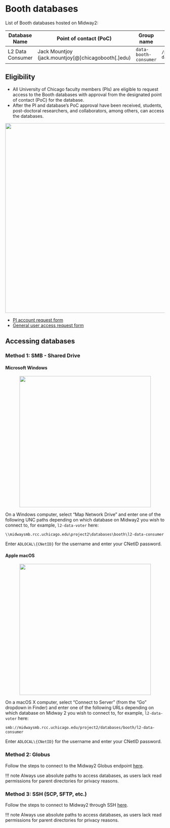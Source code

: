 # Booth databases

List of Booth databases hosted on Midway2: 

|Database Name|Point of contact (PoC)|Group name|Directory|
|---|---|---|---|
| L2 Data Consumer | Jack Mountjoy (jack.mountjoy[@]chicagobooth[.]edu)| `data-booth-consumer` | `/project2/databases/booth/l2-data-consumer` |

## Eligibility

* All University of Chicago faculty members (PIs) are eligible to request access to the Booth databases with approval from the designated point of contact (PoC) for the database.
* After the PI and database’s PoC approval have been received, students, post-doctoral researchers, and collaborators, among others, can access the databases. 

<p align="center">
<img src="../../img/databases/request-account-database.png" width="600" />
</p> 

* [PI account request form](https://rcc.uchicago.edu/accounts-allocations/pi-account-request) 
* [General user access request form
](https://rcc.uchicago.edu/accounts-allocations/general-user-account-request)

## Accessing databases

### Method 1: SMB - Shared Drive 

#### Microsoft Windows

<p align="center">
<img src="../../img/data_management/map_network_drive.png" width="415" />
</p> 

On a Windows computer, select “Map Network Drive” and enter one of the following UNC paths depending on which database on Midway2 you wish to connect to, for example, `l2-data-voter` here: 

`\\midwaysmb.rcc.uchicago.edu\project2\databases\booth\l2-data-consumer`

Enter `ADLOCAL\{CNetID}` for the username and enter your CNetID password.

#### Apple macOS

<p align="center">
<img src="../../img/data_management/connect_to_server.jpg" width="415" />
</p> 

On a macOS X computer, select “Connect to Server” (from the “Go” dropdown in Finder) and enter one of the following URLs depending on which database on Midway 2 you wish to connect to, for example, `l2-data-voter` here:

`smb://midwaysmb.rcc.uchicago.edu/project2/databases/booth/l2-data-consumer`

Enter `ADLOCAL\{CNetID}` for the username and enter your CNetID password.

### Method 2: Globus 
Follow the steps to connect to the Midway2 Globus endpoint [here](https://rcc-uchicago.github.io/user-guide/globus/). 

!!! note 
		Always use absolute paths to access databases, as users lack read permissions for parent directories for privacy reasons. 

### Method 3: SSH (SCP, SFTP, etc.) 
Follow the steps to connect to Midway2 through SSH [here](https://rcc-uchicago.github.io/user-guide/ssh/). 

!!! note 
		Always use absolute paths to access databases, as users lack read permissions for parent directories for privacy reasons. 
